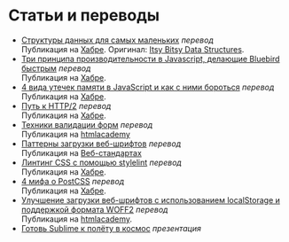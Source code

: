 # Статьи и переводы

- [Структуры данных для самых маленьких](itsy-bitsy-data-structures/itsy-bitsy-data-structures.js) _перевод_<br> Публикация на [Хабре](https://habrahabr.ru/post/310794/). Оригинал: [Itsy Bitsy Data Structures](https://github.com/thejameskyle/itsy-bitsy-data-structures).
- [Три принципа производительности в Javascript, делающие Bluebird быстрым](javascript_performance_fundamentals_make_bluebird_fast/) _перевод_<br> Публикация на [Хабре](https://habrahabr.ru/post/309848/).
- [4 вида утечек памяти в JavaScript и как с ними бороться](4_types_of_memory_leaks/) _перевод_<br> Публикация на [Хабре](https://habrahabr.ru/post/309318/).
- [Путь к HTTP/2](journey_to_HTTP_2/) _перевод_<br> Публикация на [Хабре](https://habrahabr.ru/post/308846/).
- [Техники валидации форм](form_validation_techniques/) _перевод_<br> Публикация на [htmlacademy](https://htmlacademy.ru/blog/95-form-validation-techniques)
- [Паттерны загрузки веб-шрифтов](web_font_loading_patterns/) _перевод_<br> Публикация на [Веб-стандартах](http://web-standards.ru/articles/web-font-loading-patterns/)
- [Линтинг CSS с помощью stylelint](lint_your_css_with_stylelint/) _перевод_<br> Публикация на [Хабре](https://habrahabr.ru/post/301594/).
- [4 мифа о PostCSS](postCSS_mythbusting/) _перевод_<br> Публикация на [Хабре](https://habrahabr.ru/post/280988/).
- [Улучшение загрузки веб-шрифтов с использованием localStorage и поддержкой формата WOFF2](better_webfont_loading/) _перевод_<br> Публикация на [htmlacademy](https://htmlacademy.ru/blog/61).
- [Готовь Sublime к полёту в космос](http://aalexeev239.github.io/sublime-presentation/) _презентация_
